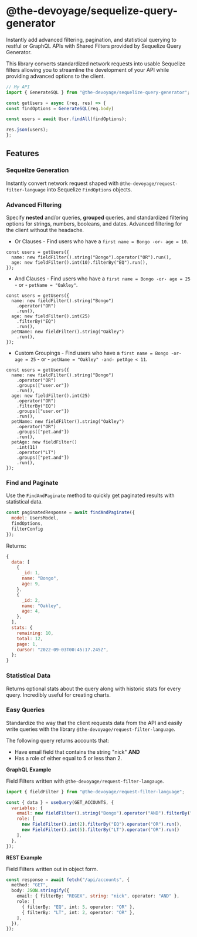 # @the-devoyage/sequelize-query-generator

Instantly add advanced filtering, pagination, and statistical querying to restful or GraphQL APIs with Shared Filters provided by Sequelize Query Generator.

This library converts standardized network requests into usable Sequelize filters allowing you to streamline the development of your API while providing advanced options to the client. 

```js
// My API
import { GenerateSQL } from "@the-devoyage/sequelize-query-generator";

const getUsers = async (req, res) => {
const findOptions = GenerateSQL(req.body)

const users = await User.findAll(findOptions);

res.json(users);
};
```

## Features

### Sequeilze Generation

Instantly convert network request shaped with `@the-devoyage/request-filter-language` into Sequelize `FindOptions` objects.

### Advanced Filtering

Specify **nested** and/or queries, **grouped** queries, and standardized filtering options for strings, numbers, booleans, and dates. Advanced filtering for the client without the headache.

- Or Clauses - Find users who have a `first name = Bongo -or- age = 10`.

```
const users = getUsers({
  name: new fieldFilter().string("Bongo").operator("OR").run(),
  age: new fieldFilter().int(10).filterBy("EQ").run(),
});
```

- And Clauses - Find users who have a `first name = Bongo -or- age = 25` - or - `petName = "Oakley"`.

```
const users = getUsers({
  name: new fieldFilter().string("Bongo")
    .operator("OR")
    .run(),
  age: new fieldFilter().int(25)
    .filterBy("EQ")
    .run(),
  petName: new fieldFilter().string("Oakley")
    .run(),
});
```

- Custom Groupings - Find users who have a `first name = Bongo -or- age = 25` - or - `petName = "Oakley" -and- petAge < 11`.

```
const users = getUsers({
  name: new fieldFilter().string("Bongo")
    .operator("OR")
    .groups(["user.or"])
    .run(),
  age: new fieldFilter().int(25)
    .operator("OR")
    .filterBy("EQ")
    .groups(["user.or"])
    .run(),
  petName: new fieldFilter().string("Oakley")
    .operator("OR")
    .groups(["pet.and"])
    .run(),
  petAge: new fieldFilter()
    .int(11)
    .operator("LT")
    .groups(["pet.and"])
    .run(),
});
```

### Find and Paginate

Use the `FindAndPaginate` method to quickly get paginated results with statistical data.

```js
const paginatedResponse = await findAndPaginate({
  model: UsersModel,
  findOptions,
  filterConfig
});
```

Returns:

```js 
{
  data: [
    {
      _id: 1,
      name: "Bongo",
      age: 9,
    },
    {
      _id: 2,
      name: "Oakley",
      age: 4,
    },
  ],
  stats: {
    remaining: 10,
    total: 12,
    page: 1,
    cursor: "2022-09-03T00:45:17.245Z",
  };
}
```

### Statistical Data

Returns optional stats about the query along with historic stats for every query. Incredibly useful for creating charts.


### Easy Queries

Standardize the way that the client requests data from the API and easily write queries with the library `@the-devoyage/request-filter-language`.

The following query returns accounts that:
- Have email field that contains the string "nick" 
**AND** 
- Has a role of either equal to 5 or less than 2.

**GraphQL Example**

Field Filters written with `@the-devoyage/request-filter-langauge`.

```js
import { fieldFilter } from "@the-devoyage/request-filter-language";

const { data } = useQuery(GET_ACCOUNTS, {
  variables: {
    email: new fieldFilter().string("Bongo").operator("AND").filterBy("REGEX").run(),
    role: [
      new FieldFilter().int(2).filterBy("EQ").operator("OR").run(),
      new FieldFilter().int(5).filterBy("LT").operator("OR").run()
    ],
  },
});
```

**REST Example**

Field Filters written out in object form.

```ts
const response = await fetch("/api/accounts", {
  method: "GET",
  body: JSON.stringify({
    email: { filterBy: "REGEX", string: "nick", operator: "AND" },
    role: [
      { filterBy: "EQ", int: 5, operator: "OR" },
      { filterBy: "LT", int: 2, operator: "OR" },
    ],
  }),
});
```


